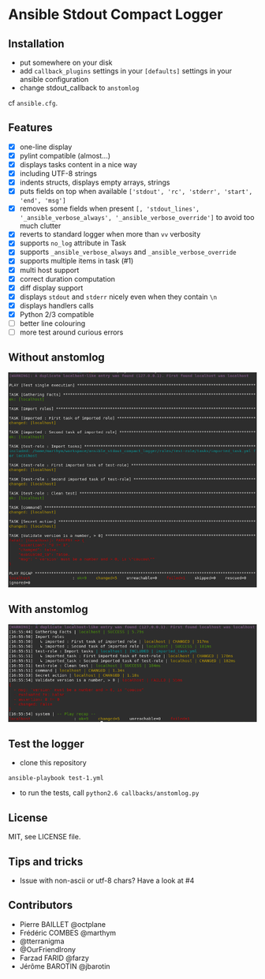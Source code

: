 # Ansible Stdout Compact Logger

## Installation

- put somewhere on your disk
- add `callback_plugins` settings in your `[defaults]` settings in your ansible configuration
- change stdout_callback to `anstomlog`

cf `ansible.cfg`.

## Features
- [x] one-line display
- [x] pylint compatible (almost...)
- [x] displays tasks content in a nice way
- [x] including UTF-8 strings
- [x] indents structs, displays empty arrays, strings
- [x] puts fields on top when available `['stdout', 'rc', 'stderr', 'start', 'end', 'msg']`
- [x] removes some fields when present `[, 'stdout_lines', '_ansible_verbose_always', '_ansible_verbose_override']` to avoid too much clutter
- [x] reverts to standard logger when more than `vv` verbosity
- [x] supports `no_log` attribute in Task
- [x] supports `_ansible_verbose_always` and `_ansible_verbose_override`
- [x] supports multiple items in task (#1)
- [x] multi host support
- [x] correct duration computation
- [x] diff display support
- [x] displays `stdout` and `stderr` nicely even when they contain `\n`
- [x] displays handlers calls
- [x] Python 2/3 compatible
- [ ] better line colouring
- [ ] more test around curious errors

## Without anstomlog

![Stdout Display without anstomlog](img/without_anstomlog.png)

## With anstomlog

![Stdout Display with multiline outputs](img/with_anstomlog.png)

## Test the logger

- clone this repository
```
ansible-playbook test-1.yml
```
- to run the tests, call `python2.6 callbacks/anstomlog.py`

## License

MIT, see LICENSE file.

## Tips and tricks

- Issue with non-ascii or utf-8 chars? Have a look at #4

## Contributors

- Pierre BAILLET @octplane
- Frédéric COMBES @marthym
- @tterranigma
- @OurFriendIrony
- Farzad FARID @farzy
- Jérôme BAROTIN @jbarotin

